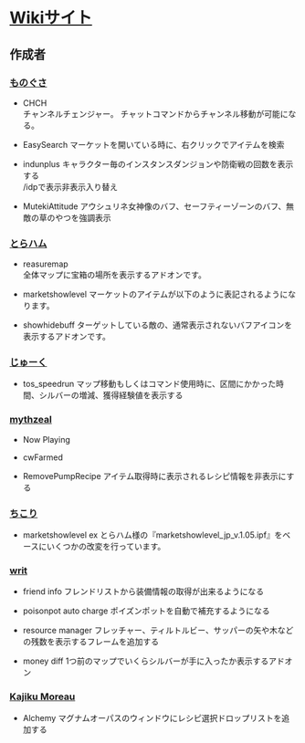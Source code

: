 # [Wikiサイト](https://github.com/JTosAddon/JTosAddonWiki/wiki)
## 作成者
### [ものぐさ](https://github.com/Monogusa1244/MonogusaAddonStore)  
* CHCH  
チャンネルチェンジャー。 チャットコマンドからチャンネル移動が可能になる。  

* EasySearch
マーケットを開いている時に、右クリックでアイテムを検索  

* indunplus
キャラクター毎のインスタンスダンジョンや防衛戦の回数を表示する  
/idpで表示非表示入り替え  

* MutekiAttitude
アウシュリネ女神像のバフ、セーフティーゾーンのバフ、無敵の草のやつを強調表示
  
### [とらハム](https://github.com/torahamu/TOSAddon)

* reasuremap  
全体マップに宝箱の場所を表示するアドオンです。

* marketshowlevel
マーケットのアイテムが以下のように表記されるようになります。  

* showhidebuff
ターゲットしている敵の、通常表示されないバフアイコンを表示するアドオンです。  

### [じゅーく](https://github.com/levelnineteen/tos_speedrun) 

* tos_speedrun
マップ移動もしくはコマンド使用時に、区間にかかった時間、シルバーの増減、獲得経験値を表示する

### [mythzeal](https://github.com/mythzeal/tos_addon)

* Now Playing

* cwFarmed

* RemovePumpRecipe
アイテム取得時に表示されるレシピ情報を非表示にする  


### [ちこり](https://github.com/chicori/TOS-Addon)

* marketshowlevel ex
とらハム様の『marketshowlevel_jp_v.1.05.ipf』をベースにいくつかの改変を行っています。

### [writ](https://github.com/writ312/myTosAddons)

* friend info
フレンドリストから装備情報の取得が出来るようになる

* poisonpot auto charge
ポイズンポットを自動で補充するようになる

* resource manager
フレッチャー、ティルトルビー、サッパーの矢や木などの残数を表示するフレームを追加する

* money diff
1つ前のマップでいくらシルバーが手に入ったか表示するアドオン

### [Kajiku Moreau](https://github.com/zak1ck)

* Alchemy
マグナムオーパスのウィンドウにレシピ選択ドロップリストを追加する
